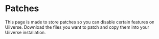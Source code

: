 # Patches

This page is made to store patches so you can disable certain features on Uiiverse.
Download the files you want to patch and copy them into your Uiiverse installation.
